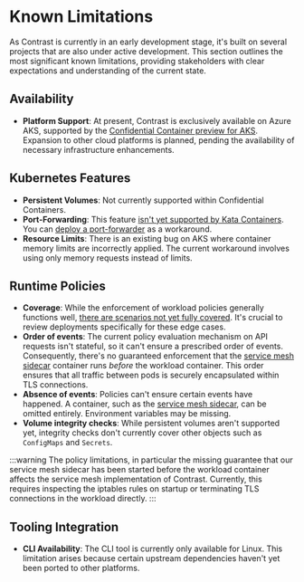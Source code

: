 # Known Limitations

As Contrast is currently in an early development stage, it's built on several projects that are also under active development.
This section outlines the most significant known limitations, providing stakeholders with clear expectations and understanding of the current state.

## Availability

- **Platform Support**: At present, Contrast is exclusively available on Azure AKS, supported by the [Confidential Container preview for AKS](https://learn.microsoft.com/en-us/azure/confidential-computing/confidential-containers-on-aks-preview). Expansion to other cloud platforms is planned, pending the availability of necessary infrastructure enhancements.

## Kubernetes Features

- **Persistent Volumes**: Not currently supported within Confidential Containers.
- **Port-Forwarding**: This feature [isn't yet supported by Kata Containers](https://github.com/kata-containers/kata-containers/issues/1693). You can [deploy a port-forwarder](https://docs.edgeless.systems/contrast/deployment#connect-to-the-contrast-coordinator) as a workaround.
- **Resource Limits**: There is an existing bug on AKS where container memory limits are incorrectly applied. The current workaround involves using only memory requests instead of limits.

## Runtime Policies

- **Coverage**: While the enforcement of workload policies generally functions well, [there are scenarios not yet fully covered](https://github.com/microsoft/kata-containers/releases/tag/3.2.0.azl0.genpolicy). It's crucial to review deployments specifically for these edge cases.
- **Order of events**: The current policy evaluation mechanism on API requests isn't stateful, so it can't ensure a prescribed order of events. Consequently, there's no guaranteed enforcement that the [service mesh sidecar](components/service-mesh.md) container runs *before* the workload container. This order ensures that all traffic between pods is securely encapsulated within TLS connections.
- **Absence of events**: Policies can't ensure certain events have happened. A container, such as the [service mesh sidecar](components/service-mesh.md), can be omitted entirely. Environment variables may be missing.
- **Volume integrity checks**: While persistent volumes aren't supported yet, integrity checks don't currently cover other objects such as `ConfigMaps` and `Secrets`.

:::warning
The policy limitations, in particular the missing guarantee that our service mesh sidecar has been started before the workload container affects the service mesh implementation of Contrast. Currently, this requires inspecting the iptables rules on startup or terminating TLS connections in the workload directly.
:::

## Tooling Integration

- **CLI Availability**: The CLI tool is currently only available for Linux. This limitation arises because certain upstream dependencies haven't yet been ported to other platforms.
